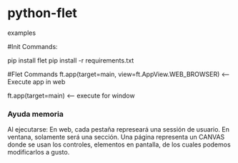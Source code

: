 # python-flet
 examples

#Init Commands:

pip install flet
pip install -r requirements.txt


#Flet Commands
ft.app(target=main, view=ft.AppView.WEB_BROWSER) <-- Execute app in web


ft.app(target=main) <-- execute for window

### Ayuda memoria
Al ejecutarse:
En web, cada pestaña represeará una sessión de usuario.
En ventana, solamente será una sección.
Una página representa un CANVAS donde se usan los controles, elementos en pantalla, de los cuales podemos modificarlos a gusto.
